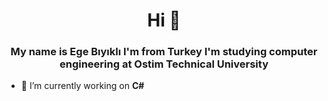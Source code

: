 <h1 align="center">Hi 👋</h1>
<h3 align="center">My name is Ege Bıyıklı I'm from Turkey I'm studying computer engineering at Ostim Technical University </h3>

- 🔭 I’m currently working on **C#**
  
